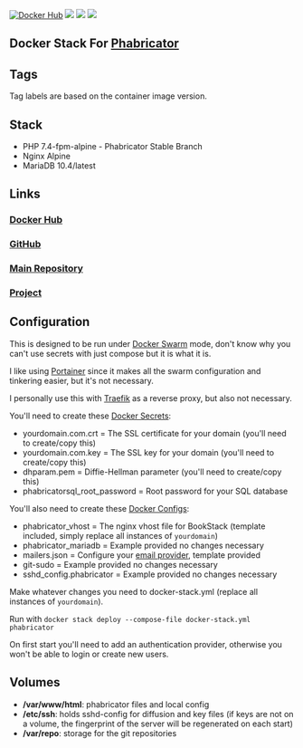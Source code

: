 [![Docker Hub](https://img.shields.io/docker/cloud/build/zeigren/phabricator)](https://hub.docker.com/repository/docker/zeigren/phabricator)
[![](https://images.microbadger.com/badges/image/zeigren/phabricator.svg)](https://microbadger.com/images/zeigren/phabricator)
[![](https://images.microbadger.com/badges/version/zeigren/phabricator.svg)](https://microbadger.com/images/zeigren/phabricator)
[![](https://images.microbadger.com/badges/commit/zeigren/phabricator.svg)](https://microbadger.com/images/zeigren/phabricator)

## Docker Stack For [Phabricator](https://www.phacility.com/phabricator/)

## Tags

Tag labels are based on the container image version.

## Stack

- PHP 7.4-fpm-alpine - Phabricator Stable Branch
- Nginx Alpine
- MariaDB 10.4/latest

## Links

### [Docker Hub](https://hub.docker.com/r/zeigren/phabricator)

### [GitHub](https://github.com/Zeigren/phabricator-docker-swarm)

### [Main Repository](https://projects.zeigren.com/diffusion/40/)

### [Project](https://projects.zeigren.com/project/view/45/)

## Configuration

This is designed to be run under [Docker Swarm](https://docs.docker.com/engine/swarm/) mode, don't know why you can't use secrets with just compose but it is what it is.

I like using [Portainer](https://www.portainer.io/) since it makes all the swarm configuration and tinkering easier, but it's not necessary.

I personally use this with [Traefik](https://traefik.io/) as a reverse proxy, but also not necessary.

You'll need to create these [Docker Secrets](https://docs.docker.com/engine/swarm/secrets/):

- yourdomain.com.crt = The SSL certificate for your domain (you'll need to create/copy this)
- yourdomain.com.key = The SSL key for your domain (you'll need to create/copy this)
- dhparam.pem = Diffie-Hellman parameter (you'll need to create/copy this)
- phabricatorsql_root_password = Root password for your SQL database

You'll also need to create these [Docker Configs](https://docs.docker.com/engine/swarm/configs/):

- phabricator_vhost = The nginx vhost file for BookStack (template included, simply replace all instances of `yourdomain`)
- phabricator_mariadb = Example provided no changes necessary
- mailers.json = Configure your [email provider](https://secure.phabricator.com/book/phabricator/article/configuring_outbound_email/), template provided
- git-sudo = Example provided no changes necessary
- sshd_config.phabricator = Example provided no changes necessary

Make whatever changes you need to docker-stack.yml (replace all instances of `yourdomain`).

Run with `docker stack deploy --compose-file docker-stack.yml phabricator`

On first start you'll need to add an authentication provider, otherwise you won't be able to login or create new users.

## Volumes

- **/var/www/html**: phabricator files and local config
- **/etc/ssh**: holds sshd-config for diffusion and key files (if keys are not on a volume, the fingerprint of the server will be regenerated on each start)
- **/var/repo**: storage for the git repositories
